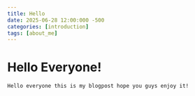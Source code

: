 ```yaml
---
title: Hello
date: 2025-06-28 12:00:000 -500
categories: [introduction]
tags: [about_me]
---
```


# Hello Everyone!

    Hello everyone this is my blogpost hope you guys enjoy it!